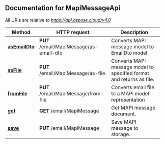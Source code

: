 
## Documentation for MapiMessageApi

All URIs are relative to *https://api.aspose.cloud/v4.0*

Method | HTTP request | Description
------ | ------------ | -----------
[**asEmailDto**](MapiMessageApi.md#asEmailDto) | **PUT** /email/MapiMessage/as-email-dto | Converts MAPI message model to EmailDto model             
[**asFile**](MapiMessageApi.md#asFile) | **PUT** /email/MapiMessage/as-file | Converts MAPI message model to specified format and returns as file.             
[**fromFile**](MapiMessageApi.md#fromFile) | **PUT** /email/MapiMessage/from-file | Converts email file to a MAPI model representation             
[**get**](MapiMessageApi.md#get) | **GET** /email/MapiMessage | Get MAPI message document.             
[**save**](MapiMessageApi.md#save) | **PUT** /email/MapiMessage | Save MAPI message to storage.             

